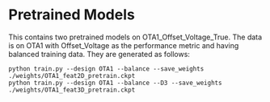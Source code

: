 # Pretrained Models #
This contains two pretrained models on OTA1_Offset_Voltage_True. The data is on OTA1 with Offset_Voltage as the performance metric and having balanced training data. They are generated as follows:
```
python train.py --design OTA1 --balance --save_weights ./weights/OTA1_feat2D_pretrain.ckpt
python train.py --design OTA1 --balance --D3 --save_weights ./weights/OTA1_feat3D_pretrain.ckpt
```
